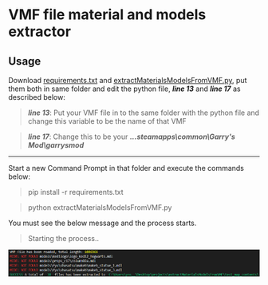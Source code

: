 # VMF file material and models extractor
## Usage
Download [requirements.txt](https://github.com/yunusemregul/extractMaterialsModelsFromVMF/blob/main/requirements.txt) and [extractMaterialsModelsFromVMF.py](https://github.com/yunusemregul/extractMaterialsModelsFromVMF/blob/main/extractMaterialsModelsFromVMF.py), put them both in same folder and edit the python file, ***line 13*** and ***line 17*** as described below:

> ***line 13***: Put your VMF file in to the same folder with the python file and change this variable to be the name of that VMF

> ***line 17***: Change this to be your ***...steamapps\common\Garry's Mod\garrysmod***

***

Start a new Command Prompt in that folder and execute the commands below:
> pip install -r requirements.txt

> python extractMaterialsModelsFromVMF.py

You must see the below message and the process starts.
> Starting the process..

![1](https://github.com/yunusemregul/extractMaterialsModelsFromVMF/blob/main/screenshot.png?raw=true)